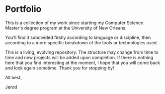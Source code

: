 # Portfolio
This is a collection of my work since starting my Computer Science Master's degree 
program at the University of New Orleans.

You'll find it subdivided firstly according to language or discipline, then according
to a more specific breakdown of the tools or technologies used.

This is a living, evolving repository. The structure may change from time to time 
and new projects will be added upon completion. If there is nothing here that you find 
interesting at the moment, I hope that you will come back and look again sometime. 
Thank you for stopping by!

All best,

Jerod
